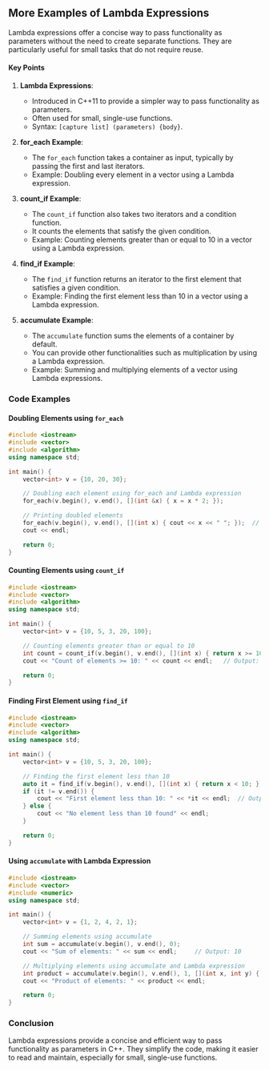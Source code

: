 ## More Examples of Lambda Expressions

Lambda expressions offer a concise way to pass functionality as parameters without the need to create separate functions. They are particularly useful for small tasks that do not require reuse. 

#### Key Points

1. **Lambda Expressions**:
   - Introduced in C++11 to provide a simpler way to pass functionality as parameters.
   - Often used for small, single-use functions.
   - Syntax: `[capture list] (parameters) {body}`.

2. **for_each Example**:
   - The `for_each` function takes a container as input, typically by passing the first and last iterators.
   - Example: Doubling every element in a vector using a Lambda expression.

3. **count_if Example**:
   - The `count_if` function also takes two iterators and a condition function.
   - It counts the elements that satisfy the given condition.
   - Example: Counting elements greater than or equal to 10 in a vector using a Lambda expression.

4. **find_if Example**:
   - The `find_if` function returns an iterator to the first element that satisfies a given condition.
   - Example: Finding the first element less than 10 in a vector using a Lambda expression.

5. **accumulate Example**:
   - The `accumulate` function sums the elements of a container by default.
   - You can provide other functionalities such as multiplication by using a Lambda expression.
   - Example: Summing and multiplying elements of a vector using Lambda expressions.

### Code Examples

#### Doubling Elements using `for_each`
```cpp
#include <iostream>
#include <vector>
#include <algorithm>
using namespace std;

int main() {
    vector<int> v = {10, 20, 30};

    // Doubling each element using for_each and Lambda expression
    for_each(v.begin(), v.end(), [](int &x) { x = x * 2; });

    // Printing doubled elements
    for_each(v.begin(), v.end(), [](int x) { cout << x << " "; });  // Output: 20 40 60
    cout << endl;

    return 0;
}
```

#### Counting Elements using `count_if`
```cpp
#include <iostream>
#include <vector>
#include <algorithm>
using namespace std;

int main() {
    vector<int> v = {10, 5, 3, 20, 100};

    // Counting elements greater than or equal to 10
    int count = count_if(v.begin(), v.end(), [](int x) { return x >= 10; });
    cout << "Count of elements >= 10: " << count << endl;   // Output: 3

    return 0;
}
```

#### Finding First Element using `find_if`
```cpp
#include <iostream>
#include <vector>
#include <algorithm>
using namespace std;

int main() {
    vector<int> v = {10, 5, 3, 20, 100};

    // Finding the first element less than 10
    auto it = find_if(v.begin(), v.end(), [](int x) { return x < 10; });
    if (it != v.end()) {
        cout << "First element less than 10: " << *it << endl;  // Output: 5
    } else {
        cout << "No element less than 10 found" << endl;
    }

    return 0;
}
```

#### Using `accumulate` with Lambda Expression
```cpp
#include <iostream>
#include <vector>
#include <numeric>
using namespace std;

int main() {
    vector<int> v = {1, 2, 4, 2, 1};

    // Summing elements using accumulate
    int sum = accumulate(v.begin(), v.end(), 0);
    cout << "Sum of elements: " << sum << endl;     // Output: 10

    // Multiplying elements using accumulate and Lambda expression
    int product = accumulate(v.begin(), v.end(), 1, [](int x, int y) { return x * y; });    // Output: 16
    cout << "Product of elements: " << product << endl;

    return 0;
}
```

### Conclusion
Lambda expressions provide a concise and efficient way to pass functionality as parameters in C++. They simplify the code, making it easier to read and maintain, especially for small, single-use functions.